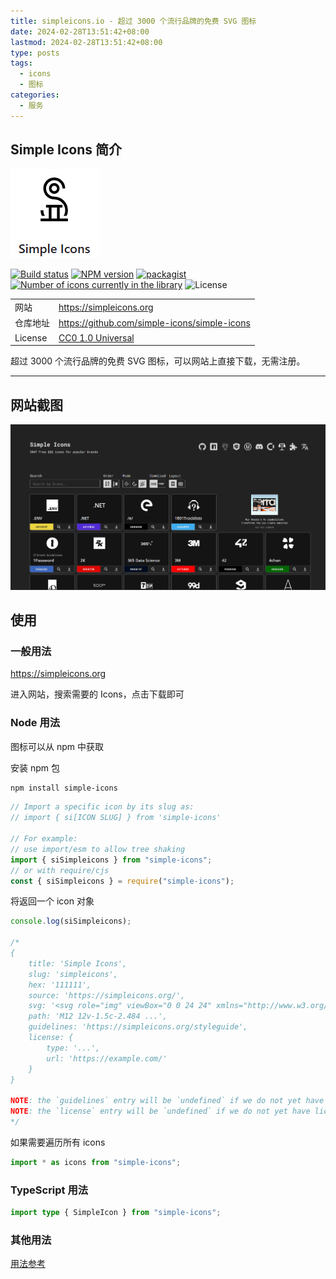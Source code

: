 ```yaml
---
title: simpleicons.io - 超过 3000 个流行品牌的免费 SVG 图标
date: 2024-02-28T13:51:42+08:00
lastmod: 2024-02-28T13:51:42+08:00
type: posts
tags:
  - icons
  - 图标
categories:
  - 服务
---
```


## Simple Icons 简介

![logo](./simpleicons.png)

[![Build status][buildstatus-img]][buildstatus-url]
[![NPM version][npm-img]][npm-url]
[![packagist][packagist-img]][packagist-url]
[![Number of icons currently in the library][icons-img]][icons-url]
![License][license-img]

|          |                                                |
| -------- | ---------------------------------------------- |
| 网站     | <https://simpleicons.org>                      |
| 仓库地址 | <https://github.com/simple-icons/simple-icons> |
| License  | [CC0 1.0 Universal][license-url]               |

[buildstatus-img]: https://img.shields.io/github/actions/workflow/status/simple-icons/simple-icons/verify.yml?branch=develop&logo=github&label=tests
[buildstatus-url]: https://github.com/simple-icons/simple-icons/actions?query=workflow%3AVerify+branch%3Adevelop
[npm-img]: https://img.shields.io/npm/v/simple-icons.svg?logo=npm
[npm-url]: https://www.npmjs.com/package/simple-icons
[packagist-img]: https://img.shields.io/packagist/v/simple-icons/simple-icons?logo=packagist&logoColor=white
[packagist-url]: https://packagist.org/packages/simple-icons/simple-icons
[icons-img]: https://img.shields.io/badge/dynamic/json?color=informational&label=icons&prefix=%20&logo=simpleicons&query=%24.icons.length&url=https%3A%2F%2Fraw.githubusercontent.com%2Fsimple-icons%2Fsimple-icons%2Fdevelop%2F_data%2Fsimple-icons.json
[icons-url]: https://simpleicons.org
[license-img]: https://img.shields.io/github/license/simple-icons/simple-icons
[license-url]: https://github.com/simple-icons/simple-icons/blob/develop/LICENSE.md

超过 3000 个流行品牌的免费 SVG 图标，可以网站上直接下载，无需注册。

---

## 网站截图

![](./simpleicons-01.png)

## 使用

### 一般用法

<https://simpleicons.org>

进入网站，搜索需要的 Icons，点击下载即可

### Node 用法

图标可以从 npm 中获取

安装 npm 包

```bash
npm install simple-icons
```

```js
// Import a specific icon by its slug as:
// import { si[ICON SLUG] } from 'simple-icons'

// For example:
// use import/esm to allow tree shaking
import { siSimpleicons } from "simple-icons";
// or with require/cjs
const { siSimpleicons } = require("simple-icons");
```

将返回一个 icon 对象

```ts
console.log(siSimpleicons);

/*
{
    title: 'Simple Icons',
    slug: 'simpleicons',
    hex: '111111',
    source: 'https://simpleicons.org/',
    svg: '<svg role="img" viewBox="0 0 24 24" xmlns="http://www.w3.org/2000/svg">...</svg>',
    path: 'M12 12v-1.5c-2.484 ...',
    guidelines: 'https://simpleicons.org/styleguide',
    license: {
        type: '...',
        url: 'https://example.com/'
    }
}

NOTE: the `guidelines` entry will be `undefined` if we do not yet have guidelines for the icon.
NOTE: the `license` entry will be `undefined` if we do not yet have license data for the icon.
*/
```

如果需要遍历所有 icons

```js
import * as icons from "simple-icons";
```

### TypeScript 用法

```ts
import type { SimpleIcon } from "simple-icons";
```

### 其他用法

[用法参考](https://github.com/simple-icons/simple-icons/blob/develop/README.md)
